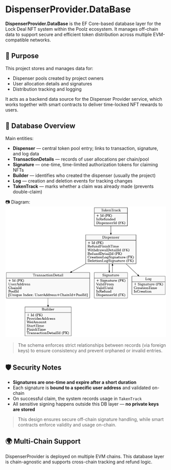 ﻿# DispenserProvider.DataBase

**DispenserProvider.DataBase** is the EF Core-based database layer for the Lock Deal NFT system within the Poolz ecosystem.
It manages off-chain data to support secure and efficient token distribution across multiple EVM-compatible networks.

## 📌 Purpose

This project stores and manages data for:

- Dispenser pools created by project owners
- User allocation details and signatures
- Distribution tracking and logging

It acts as a backend data source for the Dispenser Provider service, which works together with smart contracts to deliver time-locked NFT rewards to users.

## 🧩 Database Overview

Main entities:

- **Dispenser** — central token pool entry; links to transaction, signature, and log data  
- **TransactionDetails** — records of user allocations per chain/pool  
- **Signature** — one-time, time-limited authorization tokens for claiming NFTs  
- **Builder** — identifies who created the dispenser (usually the project)  
- **Log** — creation and deletion events for tracking changes  
- **TakenTrack** — marks whether a claim was already made (prevents double-claim)

📷 Diagram:  
![Database Map Placeholder](docs/db-diagram.png)

> The schema enforces strict relationships between records (via foreign keys) to ensure consistency and prevent orphaned or invalid entries.

## 🛡️ Security Notes

- **Signatures are one-time and expire after a short duration**
- Each signature is **bound to a specific user address** and validated on-chain
- On successful claim, the system records usage in `TakenTrack`
- All sensitive signing happens outside this DB layer — **no private keys are stored**

> This design ensures secure off-chain signature handling, while smart contracts enforce validity and usage on-chain.

## 🌍 Multi-Chain Support

DispenserProvider is deployed on multiple EVM chains. This database layer is chain-agnostic and supports cross-chain tracking and refund logic.